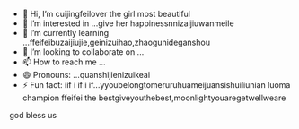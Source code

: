 - 👋 Hi, I’m cuijingfeilover the girl most beautiful
- 👀 I’m interested in ...give her happinessnnizaijiuwanmeile
- 🌱 I’m currently learning ...ffeifeibuzaijiujie,geinizuihao,zhaogunideganshou
- 💞️ I’m looking to collaborate on ...
- 📫 How to reach me ...
- 😄 Pronouns: ...quanshijienizuikeai
- ⚡ Fun fact: iif i if i if...yyoubelongtomeruruhuameijuansishuiliunian
luoma champion ffeifei the bestgiveyouthebest,moonlightyouaregetwellweare
<!---
tottiunico6/tottiunico6 is a ✨ special ✨ repository because its `README.md` (this file) appears on your GitHub profile.you aziyouzizaigeinire everycchuanguorenhaizhaodaonithingshowyoumylove
You can click the Preview link to wowenrouletake a look at your changes.I LOVE YOU yyou are peinikanlanghuayiduoduorunyouarethebesticoyounijiushitiantang
--->god bless us
